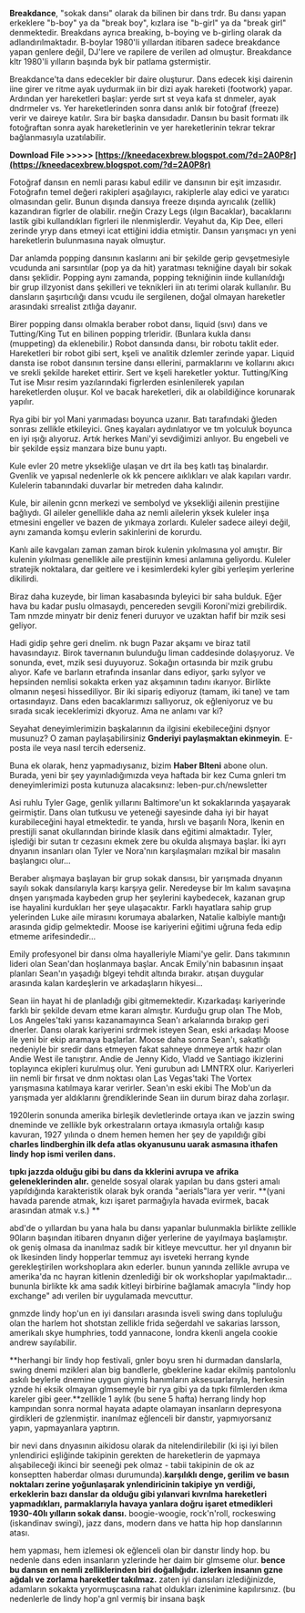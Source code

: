 
 
**Breakdance**, "sokak dansı" olarak da bilinen bir dans trdr. Bu dansı yapan erkeklere "b-boy" ya da "break boy", kızlara ise "b-girl" ya da "break girl" denmektedir. Breakdans ayrıca breaking, b-boying ve b-girling olarak da adlandırılmaktadır. B-boylar 1980'li yıllardan itibaren sadece breakdance yapan genlere değil, DJ'lere ve rapilere de verilen ad olmuştur. Breakdance kltr 1980'li yılların başında byk bir patlama gstermiştir.
 
Breakdance'ta dans edecekler bir daire oluşturur. Dans edecek kişi dairenin iine girer ve ritme ayak uydurmak iin bir dizi ayak hareketi (footwork) yapar. Ardından yer hareketleri başlar: yerde sırt st veya kafa st dnmeler, ayak dndrmeler vs. Yer hareketlerinden sonra dansı anlık bir fotoğraf (freeze) verir ve daireye katılır. Sıra bir başka dansıdadır. Dansın bu basit formatı ilk fotoğraftan sonra ayak hareketlerinin ve yer hareketlerinin tekrar tekrar bağlanmasıyla uzatılabilir.
 
**Download File >>>>> [https://kneedacexbrew.blogspot.com/?d=2A0P8r](https://kneedacexbrew.blogspot.com/?d=2A0P8r)**


 
Fotoğraf dansın en nemli parası kabul edilir ve dansının bir eşit imzasıdır. Fotoğrafın temel değeri rakipleri aşağılayıcı, rakiplerle alay edici ve yaratıcı olmasından gelir. Bunun dışında dansıya freeze dışında ayrıcalık (zellik) kazandıran figrler de olabilir. rneğin Crazy Legs (ılgın Bacaklar), bacaklarını lastik gibi kullandıkları figrleri ile nlenmişlerdir. Veyahut da, Kip Dee, elleri zerinde yryp dans etmeyi icat ettiğini iddia etmiştir. Dansın yarışmacı yn yeni hareketlerin bulunmasına nayak olmuştur.
 
Dar anlamda popping dansının kaslarını ani bir şekilde gerip gevşetmesiyle vcudunda ani sarsıntılar (pop ya da hit) yaratması tekniğine dayalı bir sokak dansı şeklidir. Popping aynı zamanda, popping tekniğinin iinde kullanıldığı bir grup illzyonist dans şekilleri ve teknikleri iin atı terimi olarak kullanılır. Bu dansların şaşırtıcılığı dansı vcudu ile sergilenen, doğal olmayan hareketler arasındaki srrealist zıtlığa dayanır.
 
Birer popping dansı olmakla beraber robot dansı, liquid (sıvı) dans ve Tutting/King Tut en bilinen popping trleridir. (Bunlara kukla dansı (muppeting) da eklenebilir.) Robot dansında dansı, bir robotu taklit eder. Hareketleri bir robot gibi sert, kşeli ve analitik dzlemler zerinde yapar. Liquid dansta ise robot dansının tersine dansı ellerini, parmaklarını ve kollarını akıcı ve srekli şekilde hareket ettirir. Sert ve kşeli hareketler yoktur. Tutting/King Tut ise Mısır resim yazılarındaki figrlerden esinlenilerek yapılan hareketlerden oluşur. Kol ve bacak hareketleri, dik aı olabildiğince korunarak yapılır.
 
Rya gibi bir yol Mani yarımadası boyunca uzanır. Batı tarafındaki ğleden sonrası zellikle etkileyici. Gneş kayaları aydınlatıyor ve tm yolculuk boyunca en iyi ışığı alıyoruz. Artık herkes Mani'yi sevdiğimizi anlıyor. Bu engebeli ve bir şekilde eşsiz manzara bize bunu yaptı.

Kule evler 20 metre yksekliğe ulaşan ve drt ila beş katlı taş binalardır. Gvenlik ve yapısal nedenlerle ok kk pencere aıklıkları ve alak kapıları vardır. Kulelerin tabanındaki duvarlar bir metreden daha kalındır.
 
Kule, bir ailenin gcnn merkezi ve sembolyd ve yksekliği ailenin prestijine bağlıydı. Gl aileler genellikle daha az nemli ailelerin yksek kuleler inşa etmesini engeller ve bazen de yıkmaya zorlardı. Kuleler sadece aileyi değil, aynı zamanda komşu evlerin sakinlerini de korurdu.
 
Kanlı aile kavgaları zaman zaman birok kulenin yıkılmasına yol amıştır. Bir kulenin yıkılması genellikle aile prestijinin kmesi anlamına geliyordu. Kuleler stratejik noktalara, dar geitlere ve i kesimlerdeki kyler gibi yerleşim yerlerine dikilirdi.
 
Biraz daha kuzeyde, bir liman kasabasında byleyici bir saha bulduk. Eğer hava bu kadar puslu olmasaydı, pencereden sevgili Koroni'mizi grebilirdik. Tam nmzde minyatr bir deniz feneri duruyor ve uzaktan hafif bir mzik sesi geliyor.
 
Hadi gidip şehre geri dnelim. nk bugn Pazar akşamı ve biraz tatil havasındayız. Birok tavernanın bulunduğu liman caddesinde dolaşıyoruz. Ve sonunda, evet, mzik sesi duyuyoruz. Sokağın ortasında bir mzik grubu alıyor. Kafe ve barların etrafında insanlar dans ediyor, şarkı sylyor ve hepsinden nemlisi sokakta erken yaz akşamının tadını ıkarıyor. Birlikte olmanın neşesi hissediliyor. Bir iki sipariş ediyoruz (tamam, iki tane) ve tam ortasındayız. Dans eden bacaklarımızı sallıyoruz, ok eğleniyoruz ve bu sırada sıcak ieceklerimizi dkyoruz. Ama ne anlamı var ki?
 
Seyahat deneyimlerimizin başkalarının da ilgisini ekebileceğini dşnyor musunuz? O zaman paylaşabilirsiniz **Gnderiyi paylaşmaktan ekinmeyin**. E-posta ile veya nasıl tercih ederseniz.
 
Buna ek olarak, henz yapmadıysanız, bizim **Haber Blteni** abone olun. Burada, yeni bir şey yayınladığımızda veya haftada bir kez Cuma gnleri tm deneyimlerimizi posta kutunuza alacaksınız: leben-pur.ch/newsletter
 
Asi ruhlu Tyler Gage, genlik yıllarını Baltimore'un kt sokaklarında yaşayarak geirmiştir. Dans olan tutkusu ve yeteneği sayesinde daha iyi bir hayat kurabileceğini hayal etmektedir. te yanda, hırslı ve başarılı Nora, lkenin en prestijli sanat okullarından birinde klasik dans eğitimi almaktadır. Tyler, işlediği bir sutan tr cezasını ekmek zere bu okulda alışmaya başlar. İki ayrı dnyanın insanları olan Tyler ve Nora'nın karşılaşmaları mzikal bir masalın başlangıcı olur...
 
Beraber alışmaya başlayan bir grup sokak dansısı, bir yarışmada dnyanın sayılı sokak dansılarıyla karşı karşıya gelir. Neredeyse bir lm kalım savaşına dnşen yarışmada kaybeden grup her şeylerini kaybedecek, kazanan grup ise hayalini kurdukları her şeye ulaşacaktır. Farklı hayatlara sahip grup yelerinden Luke aile mirasını korumaya abalarken, Natalie kalbiyle mantığı arasında gidip gelmektedir. Moose ise kariyerini eğitimi uğruna feda edip etmeme arifesindedir...
 
Emily profesyonel bir dansı olma hayalleriyle Miami'ye gelir. Dans takımının lideri olan Sean'dan hoşlanmaya başlar. Ancak Emily'nin babasının inşaat planları Sean'ın yaşadığı blgeyi tehdit altında bırakır. atışan duygular arasında kalan kardeşlerin ve arkadaşların hikyesi...
 
Sean iin hayat hi de planladığı gibi gitmemektedir. Kızarkadaşı kariyerinde farklı bir şekilde devam etme kararı almıştır. Kurduğu grup olan The Mob, Los Angeles'taki yarısı kazanamayınca Sean'ı arkalarında bırakıp geri dnerler. Dansı olarak kariyerini srdrmek isteyen Sean, eski arkadaşı Moose ile yeni bir ekip aramaya başlarlar. Moose daha sonra Sean'ı, sakatlığı nedeniyle bir sredir dans etmeyen fakat sahneye dnmeye artık hazır olan Andie West ile tanıştırır. Andie de Jenny Kido, Vladd ve Santiago ikizlerini toplayınca ekipleri kurulmuş olur. Yeni gurubun adı LMNTRX olur. Kariyerleri iin nemli bir fırsat ve dnm noktası olan Las Vegas'taki The Vortex yarışmasına katılmaya karar verirler. Sean'ın eski ekibi The Mob'un da yarışmada yer aldıklarını ğrendiklerinde Sean iin durum biraz daha zorlaşır.
 

1920lerin sonunda amerika birleşik devletlerinde ortaya ıkan ve jazzin swing dneminde ve zellikle byk orkestraların ortaya ıkmasıyla ortalığı kasıp kavuran, 1927 yılında o dnem hemen hemen her şey de yapıldığı gibi **charles lindberghin ilk defa atlas okyanusunu uarak asmasına ithafen lindy hop ismi verilen dans.**
 
**tıpkı jazzda olduğu gibi bu dans da kklerini avrupa ve afrika geleneklerinden alır.** genelde sosyal olarak yapılan bu dans gsteri amalı yapıldığında karakteristik olarak byk oranda "aerials"lara yer verir. **(yani havada parende atmak, kızı işaret parmağıyla havada evirmek, bacak arasından atmak v.s.)
**
 

abd'de o yıllardan bu yana hala bu dansı yapanlar bulunmakla birlikte zellikle 90ların başından itibaren dnyanın diğer yerlerine de yayılmaya başlamıştır. ok geniş olmasa da inanılmaz sadık bir kitleye mevcuttur. her yıl dnyanın bir ok lkesinden lindy hopperlar temmuz ayı isveteki herrang kynde gerekleştirilen workshoplara akın ederler. bunun yanında zellikle avrupa ve amerika'da nc hayran kitlenin dzenlediği bir ok workshoplar yapılmaktadır... bununla birlikte kk ama sadık kitleyi birbirine bağlamak amacıyla "lindy hop exchange" adı verilen bir uygulamada mevcuttur.
 
gnmzde lindy hop'un en iyi dansıları arasında isveli swing dans topluluğu olan the harlem hot shotstan zellikle frida seğerdahl ve sakarias larsson, amerikalı skye humphries, todd yannacone, londra kkenli angela cookie andrew sayılabilir.
 
**herhangi bir lindy hop festivali, gnler boyu sren hi durmadan danslarla, swing dnemi mzikleri alan big bandlerle, gbeklerine kadar ekilmiş pantolonlu askılı beylerle dnemine uygun giymiş hanımların aksesuarlarıyla, herkesin yznde hi eksik olmayan glmsemeyle bir rya gibi ya da tıpkı filmlerden ıkma kareler gibi geer.**zellikle 1 aylık (bu sene 5 hafta) herrang lindy hop kampından sonra normal hayata adapte olamayan insanların depresyona girdikleri de gzlenmiştir. inanılmaz eğlenceli bir danstır, yapmıyorsanız yapın, yapmayanlara yaptırın.
 
bir nevi dans dnyasının aikidosu olarak da nitelendirilebilir (ki işi iyi bilen ynlendirici eşliğinde takipinin gerekten de hareketlerin de yapmaya alışabileceği ikinci bir seeneği pek olmaz - tabii takipinin de ok az konseptten haberdar olması durumunda).**karşılıklı denge, gerilim ve basın noktaları zerine yoğunlaşarak ynlendiricinin takipiye yn verdiği, erkeklerin bazı danslar da olduğu gibi yılanvari kıvrılma hareketleri yapmadıkları, parmaklarıyla havaya yanlara doğru işaret etmedikleri 1930-40lı yılların sokak dansı.** boogie-woogie, rock'n'roll, rockeswing (iskandinav swingi), jazz dans, modern dans ve hatta hip hop danslarının atası.
 
hem yapması, hem izlemesi ok eğlenceli olan bir danstır lindy hop. bu nedenle dans eden insanların yzlerinde her daim bir glmseme olur. **bence bu dansın en nemli zelliklerinden biri doğallığıdır. izlerken insanın gzne ağdalı ve zorlama hareketler takılmaz.** zaten iyi dansıları izlediğinizde, adamların sokakta yryormuşcasına rahat oldukları izlenimine kapılırsınız. (bu nedenlerle de lindy hop'a gnl vermiş bir insana başk